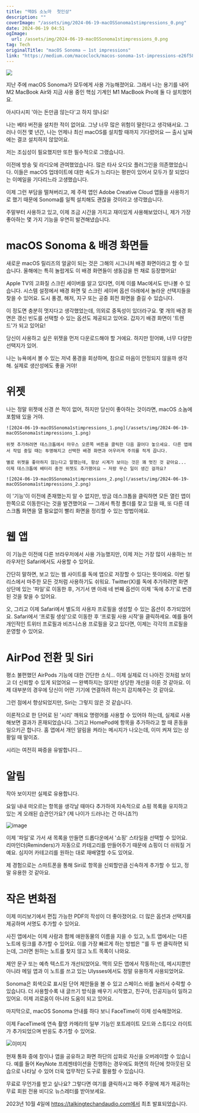 ```yaml
---
title: "맥OS 소노마  첫인상"
description: ""
coverImage: "/assets/img/2024-06-19-macOSSonoma1stimpressions_0.png"
date: 2024-06-19 04:51
ogImage: 
  url: /assets/img/2024-06-19-macOSSonoma1stimpressions_0.png
tag: Tech
originalTitle: "macOS Sonoma — 1st impressions"
link: "https://medium.com/macoclock/macos-sonoma-1st-impressions-e26f58e345c1"
---
```



<img src="/assets/img/2024-06-19-macOSSonoma1stimpressions_0.png" />

지난 주에 macOS Sonoma가 모두에게 사용 가능해졌어요. 그래서 나는 용기를 내어 M2 MacBook Air와 지금 사용 중인 핵심 기계인 M1 MacBook Pro에 둘 다 설치했어요.

아시다시피 '아는 돈만큼 않는다'고 하지 않나요!

나는 베타 버전을 설치한 적이 없어요. 그냥 너무 많은 위험이 딸린다고 생각돼서요. 그러나 이전 몇 년간, 나는 언제나 최신 macOS를 설치할 때까지 기다렸어요 — 출시 날짜에는 결코 설치하지 않았어요.

<div class="content-ad"></div>

저는 조심성이 필요했지만 또한 필수적으로 그랬습니다.

이전에 방송 및 라디오에 관여했었습니다. 많은 타사 오디오 플러그인을 의존했었습니다. 이들은 macOS 업데이트에 대한 속도가 느리다는 평판이 있어서 모두가 잘 되었다는 이메일을 기다리느라 고생했습니다.

이제 그런 부담을 떨쳐버리고, 제 주력 앱인 Adobe Creative Cloud 앱들을 사용하기로 했기 때문에 Sonoma를 일찍 설치해도 괜찮을 것이라고 생각했습니다.

주말부터 사용하고 있고, 이제 조금 시간을 가지고 재미있게 사용해보았더니, 제가 가장 좋아하는 몇 가지 기능을 우연히 발견해냈습니다.

<div class="content-ad"></div>

# macOS Sonoma & 배경 화면들

새로운 macOS 릴리즈의 얼굴이 되는 것은 그해의 시그니처 배경 화면이라고 할 수 있습니다. 올해에는 특히 놀랍게도 이 배경 화면들이 생동감을 띈 채로 등장했어요!

Apple TV의 고화질 스크린 세이버를 알고 있다면, 이제 이를 Mac에서도 만나볼 수 있습니다. 시스템 설정에서 배경 화면 및 스크린 세이버 옵션 아래에서 놀라운 선택지들을 찾을 수 있어요. 도시 풍경, 해저, 지구 또는 공중 회전 화면을 즐길 수 있습니다.

이 정도면 충분히 멋지다고 생각했었는데, 의외로 중독성이 있더라구요. 몇 개의 배경 화면은 갱신 빈도를 선택할 수 있는 옵션도 제공되고 있어요. 갑자기 배경 화면이 '트렌드'가 되고 있어요!

<div class="content-ad"></div>

당신이 사용하고 싶은 위젯을 먼저 다운로드해야 할 거에요. 하지만 믿어봐, 너무 다양한 선택지가 있어.

나는 뉴욕에서 볼 수 있는 저녁 풍경을 회상하며, 참으로 마음이 안정되지 않을까 생각해. 실제로 생산성에도 좋을 거야!

# 위젯

나는 정말 위젯에 신경 쓴 적이 없어, 하지만 당신이 좋아하는 것이라면, macOS 소놈에 포함돼 있을 거야.

<div class="content-ad"></div>

```
![2024-06-19-macOSSonoma1stimpressions_1.png](/assets/img/2024-06-19-macOSSonoma1stimpressions_1.png)

위젯 추가하려면 데스크톱에서 마우스 오른쪽 버튼을 클릭한 다음 끌어다 놓으세요. 다른 앱에서 작업 중일 때는 투명해지고 선택한 배경 화면과 어우러져 주의를 적게 끕니다.

별로 위젯을 좋아하지 않는다고 말했는데, 항상 시계가 보이는 것은 꽤 멋진 것 같아요... 이제 데스크톱에 배터리 충전 위젯도 추가했어요 — 저랑 무슨 일이 생긴 걸까요?

![2024-06-19-macOSSonoma1stimpressions_2.png](/assets/img/2024-06-19-macOSSonoma1stimpressions_2.png)
```

<div class="content-ad"></div>

이 '기능'이 이전에 존재했는지 알 수 없지만, 방금 데스크톱을 클릭하면 모든 열린 앱이 한쪽으로 이동한다는 것을 발견했어요 — 그래서 특정 폴더를 찾고 있을 때, 또 다른 데스크톱 화면을 열 필요없이 빨리 화면을 정리할 수 있는 방법이에요.

# 웹 앱

이 기능은 이전에 다른 브라우저에서 사용 가능했지만, 이제 저는 가장 많이 사용하는 브라우저인 Safari에서도 사용할 수 있어요.

간단히 말하면, 보고 있는 웹 사이트를 독에 앱으로 저장할 수 있다는 뜻이에요. 이번 릴리스에서 마주한 모든 것처럼 사용하기도 쉬워요. Twitter(X)를 독에 추가하려면 화면 상단에 있는 '파일'로 이동한 후, 거기서 맨 아래 네 번째 옵션이 이제 '독에 추가'로 변경된 것을 찾을 수 있어요.

<div class="content-ad"></div>

오, 그리고 이제 Safari에서 별도의 사용자 프로필을 생성할 수 있는 옵션이 추가되었어요. Safari에서 ‘프로필 생성’으로 이동한 후 ‘프로필 사용 시작’을 클릭하세요. 예를 들어 개인적인 트위터 프로필과 비즈니스용 프로필을 갖고 있다면, 이제는 각각의 프로필을 운영할 수 있어요.

# AirPod 전환 및 Siri

평소 불편했던 AirPods 기능에 대한 간단한 소식… 이제 실제로 더 나아진 것처럼 보이고 더 신뢰할 수 있게 되었어요 — 완벽하지는 않지만 상당한 개선을 이룬 것 같아요. 이제 대부분의 경우에 당신이 어떤 기기에 연결하려 하는지 감지해주는 것 같아요.

그런 점에서 향상되었지만, Siri는 그렇지 않은 것 같습니다.

<div class="content-ad"></div>

이론적으로 한 단어로 된 '시리' 깨워요 명령어를 사용할 수 있어야 하는데, 실제로 사용해보면 결과가 혼재되었습니다. 그리고 HomePod에 항목을 추가하라고 할 때 혼동을 일으키곤 합니다. 홈 앱에서 개인 알림을 켜라는 메시지가 나오는데, 이미 켜져 있는 상황일 때 말이죠.

시리는 여전히 짜증을 유발합니다...

# 알림

작아 보이지만 실제로 유용합니다.

<div class="content-ad"></div>

요일 내내 떠오르는 항목을 생각날 때마다 추가하여 지속적으로 쇼핑 목록을 유지하고 있는 게 오래된 습관인가요? (제 나이가 드러나는 건 아니죠?!)

![image](/assets/img/2024-06-19-macOSSonoma1stimpressions_3.png)

이제 '파일'로 가서 새 목록을 만들면 드롭다운에서 '쇼핑' 스타일을 선택할 수 있어요. 리마인더(Reminders)가 자동으로 카테고리를 만들어주기 때문에 쇼핑이 더 쉬워질 거예요. 심지어 카테고리를 원하는 대로 재배열할 수도 있어요. 

제 경험으로는 스마트폰을 통해 Siri로 항목을 신뢰할만큼 신속하게 추가할 수 있고, 정말 유용한 것 같아요.

<div class="content-ad"></div>

# 작은 변화점

이제 미리보기에서 편집 가능한 PDF의 작성이 더 좋아졌어요. 더 많은 옵션과 선택지를 제공하며 서명도 추가할 수 있어요.

사진 앱에서는 이제 사람과 함께 애완동물의 이름을 지을 수 있고, 노트 앱에서는 다른 노트에 링크를 추가할 수 있어요. 이를 가장 빠르게 하는 방법은 ''를 두 번 클릭하면 되는데, 그러면 원하는 노트를 찾지 않고 노트 목록이 나와요.

제안 문구 또는 예측 텍스트가 개선되었어요. 맥의 모든 앱에서 작동하는데, 메시지뿐만 아니라 메일 앱과 이 노트를 쓰고 있는 Ulysses에서도 정말 유용하게 사용되었어요.

<div class="content-ad"></div>

Sonoma은 회색으로 표시된 단어 제안들을 볼 수 있고 스페이스 바를 눌러서 수락할 수 있습니다. 더 사용할수록 내 글쓰기 방식을 배우기 시작했고, 친구야, 인공지능이 일하고 있어요. 이제 괴로움이 아니라 도움이 되고 있어요.

마지막으로, macOS Sonoma 안내를 하다 보니 FaceTime이 이제 성숙해졌어요.

이제 FaceTime에 연속 촬영 카메라의 일부 기능인 포트레이트 모드와 스튜디오 라이트가 추가되었으며 반응도 추가할 수 있어요.

![이미지](/assets/img/2024-06-19-macOSSonoma1stimpressions_4.png)

<div class="content-ad"></div>

현재 통화 중에 창이나 앱을 공유하고 화면 하단의 삽화로 자신을 오버레이할 수 있습니다. 예를 들어 KeyNote 프레젠테이션을 진행하는 경우에도 화면의 하단에 컷아웃된 모습으로 나타날 수 있어 더욱 업무적인 도구로 활용할 수 있습니다.

무료로 무언가를 받고 싶나요? 그렇다면 여기를 클릭하시고 매주 주말에 제가 제공하는 무료 회원 전용 비디오 뉴스레터를 받아보세요.

2023년 10월 4일에 https://talkingtechandaudio.com에서 최초 발표되었습니다.